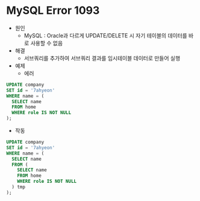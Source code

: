 # MySQL Error 1093
- 원인
  - MySQL : Oracle과 다르게 UPDATE/DELETE 시 자기 테이블의 데이터를 바로 사용할 수 없음
- 해결
  - 서브쿼리를 추가하여 서브쿼리 결과를 임시테이블 데이터로 만들어 실행
- 예제
  - 에러
```SQL
UPDATE company
SET id = '7ahyeon'
WHERE name = (
  SELECT name
  FROM home
  WHERE role IS NOT NULL
); 
```
  - 작동
```SQL
UPDATE company
SET id = '7ahyeon'
WHERE name = (
  SELECT name
  FROM (
    SELECT name
    FROM home
    WHERE role IS NOT NULL
  ) tmp
);
```
